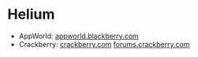 # Helium

-   AppWorld: [appworld.blackberry.com](https://appworld.blackberry.com/webstore/content/59963952/?lang=en&countrycode=GB)
-   Crackberry: [crackberry.com](https://crackberry.com/helium-blackberry-10) [forums.crackberry.com](https://forums.crackberry.com/blackberry-10-apps-f274/helium-multi-tabbed-text-editor-syntax-highlight-script-execution-html-preview-more-1027417/)
